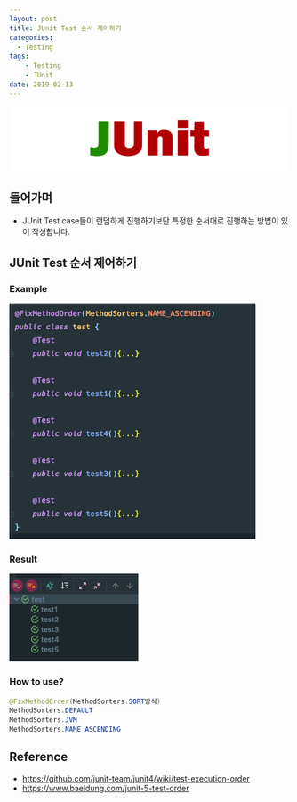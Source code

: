 ```yaml
---
layout: post
title: JUnit Test 순서 제어하기
categories:
  - Testing
tags:
    - Testing
    - JUnit
date: 2019-02-13
---
```



![No Image](/assets/logo/JUnit.png)


## 들어가며
- JUnit Test case들이 랜덤하게 진행하기보단 특정한 순서대로 진행하는 방법이 있어 작성합니다.



## JUnit Test 순서 제어하기

### Example
![No Image](/assets/posts/20190213/1.png)

### Result
![No Image](/assets/posts/20190213/2.png)

### How to use?
```java
@FixMethodOrder(MethodSorters.SORT방식)
MethodSorters.DEFAULT
MethodSorters.JVM
MethodSorters.NAME_ASCENDING
```

## Reference
- <https://github.com/junit-team/junit4/wiki/test-execution-order>
- <https://www.baeldung.com/junit-5-test-order>